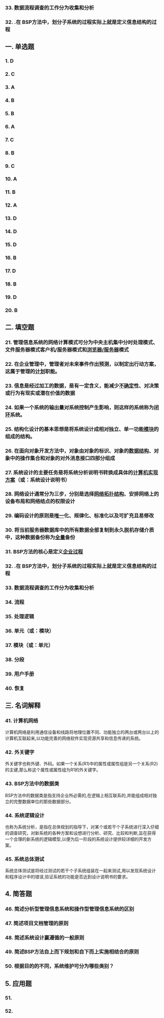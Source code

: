 ### 33. 数据流程调查的工作分为收集和分析

### 32. .在 BSP方法中，划分子系统的过程实际上就是定义信息结构的过程

## 一. 单选题

### 1. D

### 2. C

### 3. A

### 4. B

### 5. B

### 6. A

### 7. C

### 8. B

### 9. C

### 10. A

### 11. B

### 12. A

### 13. D

### 14. D

### 15. D

### 16. B

### 17. D

### 18. B

### 19. D

### 20. B

## 二. 填空题

### 21. 管理信息系统的网络计算模式可分为中央主机集中分时处理模式、文件服务器模式客户机/服务器模式和<u>浏览器/服务器</u>模式

### 22. 在企业管理中，管理者对未来事件作出预测，以制定出行动方案，这属于管理的<u>计划</u>职能。

### 23. 信息是经过加工的数据，是有一定含义，能减少<u>不确定</u>性、对决策或行为有现实或潜在价值的数据

### 24. 如果一个系统的输出量对系统控制产生影响，则这样的系统称为<u>闭环</u>系统。

### 25. 结构化设计的基本思想是将系统设计成相对独立、单一功能<u>模块</u>的组成的结构。

### 26. 在面向对象开发方法中，对象由对象的标识、对象的<u>数据结构</u>、对象中的操作集合和对象的对外消息接口四部分组成

### 27. 系统设计的主要任务是将系统分析说明书转换成具体的<u>计算机实现方案</u>（或：系统设计说明书）

### 28. 网络设计通常分为三步，分别是选择<u>网络拓扑结构</u>、安排网络上的设备布局和网络结点的权限设计

### 29. 编码设计的原则是<u>唯一</u>化、规律化、标准化以及可扩充且易修改

### 30. 将当前服务器数据库中的所有数据全部复制到永久脱机存储介质中，这种数据备份称为<u>全量</u>备份

### 31. BSP方法的核心是定义<u>企业过程</u>

### 32. .在 BSP方法中，划分子系统的过程实际上就是定义信息结构的过程

### 33. 数据流程调查的工作分为收集和分析

### 34.  流程

### 35.  处理逻辑

### 36. 单元（或：模块）

### 37. 模块（或：单元）

### 38. 分段

### 39. 用户手册

### 40. 恢复

## 三. 名词解释

### 41. 计算机网络

计算机网络是利用通信设备和线路将地理位置不同、功能独立的两台或两台以上的计算机互联起来,以功能完善的网络软件实现资源共享和信息传递的系统。

### 42. 外关键字

外关键字也称外键、外码。如果一个关系(R1)中的属性或属性组是另一个关系(R2)的主键,那么称这个属性或属性组为R1的外关键字。

### 43. BSP方法中的数据类

BSP方法中的数据类是指支持企业所必需的,在逻辑上相互联系的,并能组成相对独立的完整数据单位的那些数据部分。

### 44. 系统逻辑设计

也称为系统分析，是指在总体规划的指导下，对某个或若干个子系统进行深入仔细的调查研究，对新系统的各种方案和设想进行分析、研究、比较和判断,旨在获得一个合理的新系统的逻辑模型,以便为后一阶段的系统设计提供较详细的开发方案。

### 45. 系统总体测试

系统总体测试是将经过测试的若干个子系统组装在一起来测试,用以发现系统设计和程序设计中的错误,验证系统的功能是否达到设计说明书的要求。

## 4. 简答题

### 46. 简述分析型管理信息系统和操作型管理信息系统的区别

### 47. 简述项目文档管理的原则

### 48. 简述系统设计赢遵循的一般原则

### 49. 简述BSP方法自上而下规划和自下而上实施相结合的原则

### 50. 根据目的的不同，系统维护可分为哪些类别？

## 5. 应用题

### 51.

### 52.
